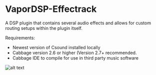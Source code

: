 # VaporDSP-Effectrack
A DSP plugin that contains several audio effects and allows for custom routing setups within the plugin itself. 

Requirements:
  - Newest version of Csound installed locally
  - Cabbage version 2.6 or higher (Version 2.7+ recommended. 
  - Cabbage IDE to compile for use in third party music software


![alt text](/Picturedemo.png)
